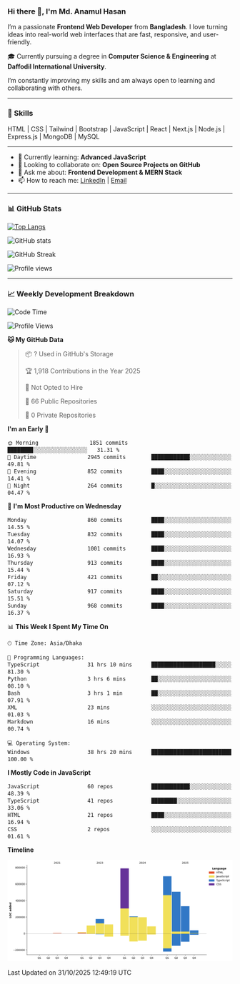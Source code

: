 ### Hi there 👋, I'm Md. Anamul Hasan

I’m a passionate **Frontend Web Developer** from **Bangladesh**. I love turning ideas into real-world web interfaces that are fast, responsive, and user-friendly.

🎓 Currently pursuing a degree in **Computer Science & Engineering** at **Daffodil International University**.

I’m constantly improving my skills and am always open to learning and collaborating with others.

---

### 🚀 Skills
HTML | CSS | Tailwind | Bootstrap | JavaScript | React | Next.js | Node.js | Express.js | MongoDB | MySQL 

---

- 🌱 Currently learning: **Advanced JavaScript**
- 👯 Looking to collaborate on: **Open Source Projects on GitHub**
- 💬 Ask me about: **Frontend Development & MERN Stack**
- 📫 How to reach me: [LinkedIn](https://www.linkedin.com/in/mdanamulhasan201) | [Email](mailto:anamulhasan3625@gmail.com)

---

### 📊 GitHub Stats

[![Top Langs](https://github-readme-stats.vercel.app/api/top-langs/?username=mdanamulhasan201&layout=compact)](https://github.com/anuraghazra/github-readme-stats)

![GitHub stats](https://github-readme-stats.vercel.app/api?username=mdanamulhasan201&show_icons=true&count_private=true&theme=tokyonight)

![GitHub Streak](https://streak-stats.demolab.com?user=mdanamulhasan201&theme=tokyonight)

![Profile views](https://gpvc.arturio.dev/mdanamulhasan201)

---

### 📈 Weekly Development Breakdown

<!--START_SECTION:waka-->
![Code Time](http://img.shields.io/badge/Code%20Time-937%20hrs%2017%20mins-blue)

![Profile Views](http://img.shields.io/badge/Profile%20Views-0-blue)

**🐱 My GitHub Data** 

> 📦 ? Used in GitHub's Storage 
 > 
> 🏆 1,918 Contributions in the Year 2025
 > 
> 🚫 Not Opted to Hire
 > 
> 📜 66 Public Repositories 
 > 
> 🔑 0 Private Repositories 
 > 
**I'm an Early 🐤** 

```text
🌞 Morning                1851 commits        ████████░░░░░░░░░░░░░░░░░   31.31 % 
🌆 Daytime                2945 commits        ████████████░░░░░░░░░░░░░   49.81 % 
🌃 Evening                852 commits         ████░░░░░░░░░░░░░░░░░░░░░   14.41 % 
🌙 Night                  264 commits         █░░░░░░░░░░░░░░░░░░░░░░░░   04.47 % 
```
📅 **I'm Most Productive on Wednesday** 

```text
Monday                   860 commits         ████░░░░░░░░░░░░░░░░░░░░░   14.55 % 
Tuesday                  832 commits         ████░░░░░░░░░░░░░░░░░░░░░   14.07 % 
Wednesday                1001 commits        ████░░░░░░░░░░░░░░░░░░░░░   16.93 % 
Thursday                 913 commits         ████░░░░░░░░░░░░░░░░░░░░░   15.44 % 
Friday                   421 commits         ██░░░░░░░░░░░░░░░░░░░░░░░   07.12 % 
Saturday                 917 commits         ████░░░░░░░░░░░░░░░░░░░░░   15.51 % 
Sunday                   968 commits         ████░░░░░░░░░░░░░░░░░░░░░   16.37 % 
```


📊 **This Week I Spent My Time On** 

```text
🕑︎ Time Zone: Asia/Dhaka

💬 Programming Languages: 
TypeScript               31 hrs 10 mins      ████████████████████░░░░░   81.30 % 
Python                   3 hrs 6 mins        ██░░░░░░░░░░░░░░░░░░░░░░░   08.10 % 
Bash                     3 hrs 1 min         ██░░░░░░░░░░░░░░░░░░░░░░░   07.91 % 
XML                      23 mins             ░░░░░░░░░░░░░░░░░░░░░░░░░   01.03 % 
Markdown                 16 mins             ░░░░░░░░░░░░░░░░░░░░░░░░░   00.74 % 

💻 Operating System: 
Windows                  38 hrs 20 mins      █████████████████████████   100.00 % 
```

**I Mostly Code in JavaScript** 

```text
JavaScript               60 repos            ████████████░░░░░░░░░░░░░   48.39 % 
TypeScript               41 repos            ████████░░░░░░░░░░░░░░░░░   33.06 % 
HTML                     21 repos            ████░░░░░░░░░░░░░░░░░░░░░   16.94 % 
CSS                      2 repos             ░░░░░░░░░░░░░░░░░░░░░░░░░   01.61 % 
```



**Timeline**

![Lines of Code chart](https://raw.githubusercontent.com/mdanamulhasan201/mdanamulhasan201/main/assets/bar_graph.png)


 Last Updated on 31/10/2025 12:49:19 UTC
<!--END_SECTION:waka-->
